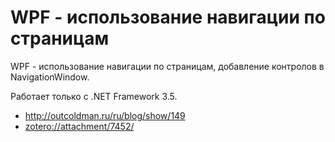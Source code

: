 ﻿# WPF - использование навигации по страницам

WPF - использование навигации по страницам, добавление контролов в NavigationWindow.

Работает только с .NET Framework 3.5.

* <http://outcoldman.ru/ru/blog/show/149>
* <zotero://attachment/7452/>
